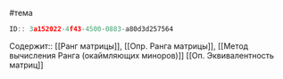 #тема

```javascript
ID:: 3a152022-4f43-4500-0883-a80d3d257564
```


Содержит:: 
[[Ранг матрицы]],
[[Опр. Ранга матрицы]],
[[Метод вычисления Ранга (окаймляющих миноров)]]
[[Оп. Эквивалентность матриц]]
